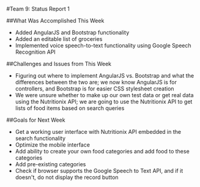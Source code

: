 #Team 9: Status Report 1

##What Was Accomplished This Week
* Added AngularJS and Bootstrap functionality
* Added an editable list of groceries
* Implemented voice speech-to-text functionality using Google Speech Recognition 
API

##Challenges and Issues from This Week
* Figuring out where to implement AngularJS vs. Bootstrap and what the
differences between the two are; we now know AngularJS is for controllers, and
Bootstrap is for easier CSS stylesheet creation 
* We were unsure whether to make up our own test data or get real data using
the Nutritionix API; we are going to use the Nutritionix API to get lists of
food items based on search queries

##Goals for Next Week
* Get a working user interface with Nutritionix API embedded in the search
functionality
* Optimize the mobile interface
* Add ability to create your own food categories and add food to these 
categories
* Add pre-existing categories
* Check if browser supports the Google Speech to Text API, and if it doesn't,
do not display the record button